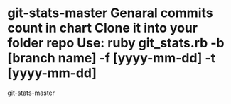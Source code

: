 git-stats-master
Genaral commits count in chart
Clone it into your folder repo
Use: ruby git_stats.rb -b [branch name] -f [yyyy-mm-dd] -t [yyyy-mm-dd]
================

git-stats-master
